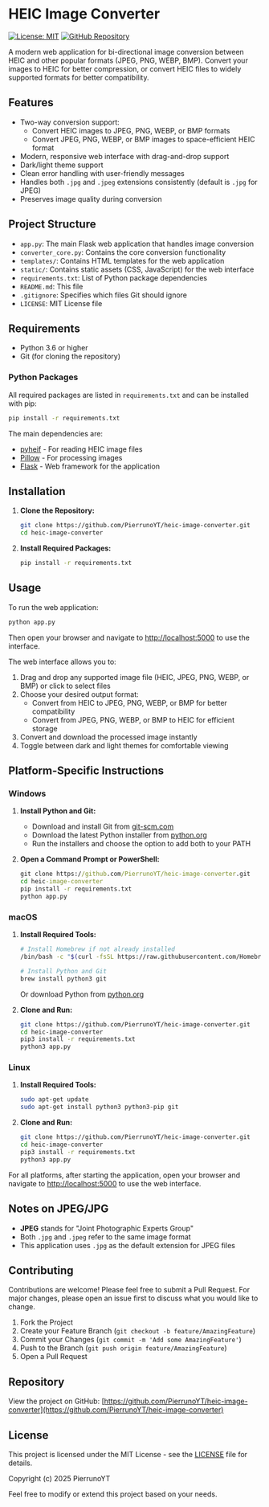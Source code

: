 # HEIC Image Converter

[![License: MIT](https://img.shields.io/badge/License-MIT-yellow.svg)](https://opensource.org/licenses/MIT)
[![GitHub Repository](https://img.shields.io/badge/GitHub-Repository-blue.svg)](https://github.com/PierrunoYT/heic-image-converter)

A modern web application for bi-directional image conversion between HEIC and other popular formats (JPEG, PNG, WEBP, BMP). Convert your images to HEIC for better compression, or convert HEIC files to widely supported formats for better compatibility.

## Features

- Two-way conversion support:
  - Convert HEIC images to JPEG, PNG, WEBP, or BMP formats
  - Convert JPEG, PNG, WEBP, or BMP images to space-efficient HEIC format
- Modern, responsive web interface with drag-and-drop support
- Dark/light theme support
- Clean error handling with user-friendly messages
- Handles both `.jpg` and `.jpeg` extensions consistently (default is `.jpg` for JPEG)
- Preserves image quality during conversion

## Project Structure

- `app.py`: The main Flask web application that handles image conversion
- `converter_core.py`: Contains the core conversion functionality
- `templates/`: Contains HTML templates for the web application
- `static/`: Contains static assets (CSS, JavaScript) for the web interface
- `requirements.txt`: List of Python package dependencies
- `README.md`: This file
- `.gitignore`: Specifies which files Git should ignore
- `LICENSE`: MIT License file

## Requirements

- Python 3.6 or higher
- Git (for cloning the repository)

### Python Packages
All required packages are listed in `requirements.txt` and can be installed with pip:
```bash
pip install -r requirements.txt
```

The main dependencies are:
- [pyheif](https://pypi.org/project/pyheif/) - For reading HEIC image files
- [Pillow](https://pypi.org/project/Pillow/) - For processing images
- [Flask](https://pypi.org/project/Flask/) - Web framework for the application

## Installation

1. **Clone the Repository:**
   ```bash
   git clone https://github.com/PierrunoYT/heic-image-converter.git
   cd heic-image-converter
   ```

2. **Install Required Packages:**
   ```bash
   pip install -r requirements.txt
   ```

## Usage

To run the web application:

```bash
python app.py
```

Then open your browser and navigate to [http://localhost:5000](http://localhost:5000) to use the interface.

The web interface allows you to:
1. Drag and drop any supported image file (HEIC, JPEG, PNG, WEBP, or BMP) or click to select files
2. Choose your desired output format:
   - Convert from HEIC to JPEG, PNG, WEBP, or BMP for better compatibility
   - Convert from JPEG, PNG, WEBP, or BMP to HEIC for efficient storage
3. Convert and download the processed image instantly
4. Toggle between dark and light themes for comfortable viewing

## Platform-Specific Instructions

### Windows

1. **Install Python and Git:**
   - Download and install Git from [git-scm.com](https://git-scm.com/download/windows)
   - Download the latest Python installer from [python.org](https://www.python.org/downloads/windows/)
   - Run the installers and choose the option to add both to your PATH

2. **Open a Command Prompt or PowerShell:**
   ```cmd
   git clone https://github.com/PierrunoYT/heic-image-converter.git
   cd heic-image-converter
   pip install -r requirements.txt
   python app.py
   ```

### macOS

1. **Install Required Tools:**
   ```bash
   # Install Homebrew if not already installed
   /bin/bash -c "$(curl -fsSL https://raw.githubusercontent.com/Homebrew/install/HEAD/install.sh)"
   
   # Install Python and Git
   brew install python3 git
   ```
   Or download Python from [python.org](https://www.python.org/downloads/mac-osx/)

2. **Clone and Run:**
   ```bash
   git clone https://github.com/PierrunoYT/heic-image-converter.git
   cd heic-image-converter
   pip3 install -r requirements.txt
   python3 app.py
   ```

### Linux

1. **Install Required Tools:**
   ```bash
   sudo apt-get update
   sudo apt-get install python3 python3-pip git
   ```

2. **Clone and Run:**
   ```bash
   git clone https://github.com/PierrunoYT/heic-image-converter.git
   cd heic-image-converter
   pip3 install -r requirements.txt
   python3 app.py
   ```

For all platforms, after starting the application, open your browser and navigate to [http://localhost:5000](http://localhost:5000) to use the web interface.

## Notes on JPEG/JPG

- **JPEG** stands for "Joint Photographic Experts Group"
- Both `.jpg` and `.jpeg` refer to the same image format
- This application uses `.jpg` as the default extension for JPEG files

## Contributing

Contributions are welcome! Please feel free to submit a Pull Request. For major changes, please open an issue first to discuss what you would like to change.

1. Fork the Project
2. Create your Feature Branch (`git checkout -b feature/AmazingFeature`)
3. Commit your Changes (`git commit -m 'Add some AmazingFeature'`)
4. Push to the Branch (`git push origin feature/AmazingFeature`)
5. Open a Pull Request

## Repository

View the project on GitHub: [https://github.com/PierrunoYT/heic-image-converter](https://github.com/PierrunoYT/heic-image-converter)

## License

This project is licensed under the MIT License - see the [LICENSE](LICENSE) file for details.

Copyright (c) 2025 PierrunoYT

Feel free to modify or extend this project based on your needs.